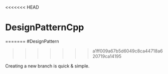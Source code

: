 <<<<<<< HEAD
# DesignPatternCpp
=======
#DesignPattern
>>>>>>> a1ff009a67b5d6049c8ca44718a620719ca14195

Creating a new branch is quick & simple.